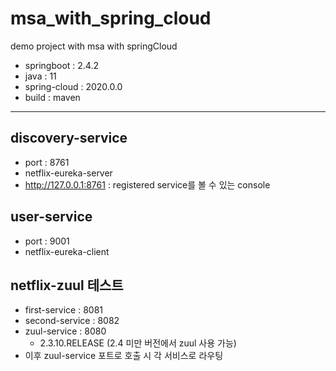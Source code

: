 # msa_with_spring_cloud

demo project with msa with springCloud
- springboot : 2.4.2
- java : 11
- spring-cloud : 2020.0.0
- build : maven

---

## discovery-service
- port : 8761
- netflix-eureka-server
- http://127.0.0.1:8761 : registered service를 볼 수 있는 console

## user-service
- port : 9001
- netflix-eureka-client

## netflix-zuul 테스트
- first-service : 8081
- second-service : 8082
- zuul-service : 8080
  - 2.3.10.RELEASE (2.4 미만 버전에서 zuul 사용 가능)
- 이후 zuul-service 포트로 호출 시 각 서비스로 라우팅